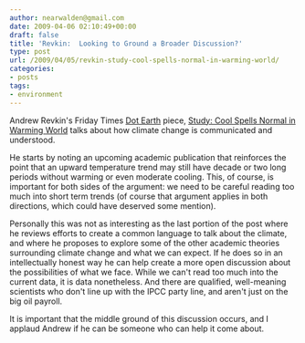 ```yaml
---
author: nearwalden@gmail.com
date: 2009-04-06 02:10:49+00:00
draft: false
title: 'Revkin:  Looking to Ground a Broader Discussion?'
type: post
url: /2009/04/05/revkin-study-cool-spells-normal-in-warming-world/
categories:
- posts
tags:
- environment
---
```


Andrew Revkin's Friday Times [Dot Earth](http://dotearth.blogs.nytimes.com/) piece, [Study: Cool Spells Normal in Warming World](http://dotearth.blogs.nytimes.com/2009/04/03/cool-spells-in-a-warming-world/) talks about how climate change is communicated and understood.





He starts by noting an upcoming academic publication that reinforces the point that an upward temperature trend may still have decade or two long periods without warming or even moderate cooling. This, of course, is important for both sides of the argument:  we need to be careful reading too much into short term trends (of course that argument applies in both directions, which could have deserved some mention).





Personally this was not as interesting as the last portion of the post where he reviews efforts to create a common language to talk about the climate, and where he proposes to explore some of the other academic theories surrounding climate change and what we can expect.  If he does so in an intellectually honest way he can help create a more open discussion about the possibilities of what we face.  While we can't read too much into the current data, it is data nonetheless.  And there are qualified, well-meaning scientists who don't line up with the IPCC party line, and aren't just on the big oil payroll.





It is important that the middle ground of this discussion occurs, and I applaud Andrew if he can be someone who can help it come about.



